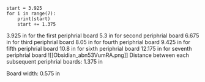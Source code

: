 ```jupyter
start = 3.925
for i in range(7):
	print(start)
	start += 1.375
```
3.925 in for the first periphrial board
5.3 in for second periphrial board
6.675 in for third periphrial board
8.05 in for fourth periphrial board
9.425 in for fifth periphrial board
10.8 in for sixth periphrial board
12.175 in for seventh periphrial board
![[Obsidian_abn53VumRA.png]]
Distance between each subsequent periphrial boards: 1.375 in

Board width: 0.575 in